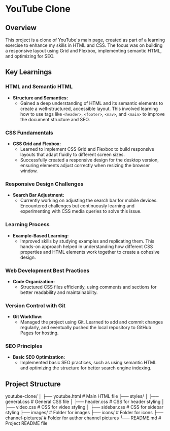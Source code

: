 # YouTube Clone
## Overview
This project is a clone of YouTube's main page, created as part of a learning exercise to enhance my skills in HTML and CSS. The focus was on building a responsive layout using Grid and Flexbox, implementing semantic HTML, and optimizing for SEO.

## Key Learnings

### HTML and Semantic HTML
- **Structure and Semantics:**
  - Gained a deep understanding of HTML and its semantic elements to create a well-structured, accessible layout. This involved learning how to use tags like `<header>`, `<footer>`, `<nav>`, and `<main>` to improve the document structure and SEO.

### CSS Fundamentals
- **CSS Grid and Flexbox:**
  - Learned to implement CSS Grid and Flexbox to build responsive layouts that adapt fluidly to different screen sizes.
  - Successfully created a responsive design for the desktop version, ensuring elements adjust correctly when resizing the browser window.

### Responsive Design Challenges
- **Search Bar Adjustment:**
  - Currently working on adjusting the search bar for mobile devices. Encountered challenges but continuously learning and experimenting with CSS media queries to solve this issue.

### Learning Process
- **Example-Based Learning:**
  - Improved skills by studying examples and replicating them. This hands-on approach helped in understanding how different CSS properties and HTML elements work together to create a cohesive design.

### Web Development Best Practices
- **Code Organization:**
  - Structured CSS files efficiently, using comments and sections for better readability and maintainability.

### Version Control with Git
- **Git Workflow:**
  - Managed the project using Git. Learned to add and commit changes regularly, and eventually pushed the local repository to GitHub Pages for hosting.

### SEO Principles
- **Basic SEO Optimization:**
  - Implemented basic SEO practices, such as using semantic HTML and optimizing the structure for better search engine indexing.

## Project Structure
youtube-clone/
│
├── youtube.html # Main HTML file
├── styles/
│ ├── general.css # General CSS file
│ ├── header.css # CSS for header styling
│ ├── video.css # CSS for video styling
│ ├── sidebar.css # CSS for sidebar styling
├── images/ # Folder for images
├── icons/ # Folder for icons
├── channel-pictures/ # Folder for author channel pictures
└── README.md # Project README file
